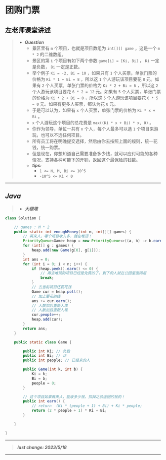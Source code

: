 # 团购门票

## 左老师课堂讲述

> - ***Question***
>   - 景区里有 `m` 个项目，也就是项目数组为 `int[][] game` ，这是一个 `m * 2` 的二维数组。
>   - 景区的第 `i` 个项目有如下两个参数 `game[i] = [Ki, Bi]` ， `Ki` 一定是负数， `Bi` 一定是正数。
>   - 举个例子 `Ki = -2, Bi = 10` ，如果只有 `1` 个人买票，单张门票的价格为 `Ki * 1 + Bi = 8` ，所以这 `1` 个人游玩该项目要花 `8` 元。如果有 `2` 个人买票，单张门票的价格为 `Ki * 2 + Bi = 6` ，所以这 `2` 个人游玩该项目要花 `6 * 2 = 12` 元。如果有 `5` 个人买票，单张门票的价格为 `Ki * 2 + Bi = 0` ，所以这 `5` 个人游玩该项目要花 `0 * 5 = 0` 元。如果有更多人买票，都认为花 `0` 元。
>   - 于是可以认为，如果有 `x` 个人买票，单张门票的价格为 `Ki * x + Bi` 。
>   - `x` 个人游玩这个项目的总花费是 `max((Ki * x + Bi) * x, 0)` 。
>   - 你作为领导，单位一共有 `n` 个人，每个人最多可以选 `1` 个项目来游玩，也可以不选任何项目。
>   - 所有员工将在明晚提交选择，然后由你去按照上面的规则，统一花钱，统一购票。
>   - 但是现在，你想知道自己需要准备多少钱，就可以应付可能的各种情况，支持各种可能下的开销，返回这个最保险的钱数。
>   - ***tips:***
>     - `1 <= N, M, Bi <= 10^5`
>     - `-10^5 <= Ki < 0`

---

## *Java*

> - ***大根堆***

```java
class Solution {

    // games : M * 2
    public static int enoughMoney(int n, int[][] games) {
        // 再来人，哪个项目收入多，就在堆顶！
        PriorityQueue<Game> heap = new PriorityQueue<>((a, b) -> b.earn() - a.earn());
        for (int[] g : games) {
            heap.add(new Game(g[0], g[1]));
        }
        int ans = 0;
        for (int i = 0; i < n; i++) {
            if (heap.peek().earn() <= 0) {
                // 再去堆顶的项目已经是免费的了，剩下的人就在公园里面闲逛
                break;
            }
            // 去当前项目还要花钱
            Game cur = heap.poll();
            // 加上要花的钱
            ans += cur.earn();
            // 人数加后重新入堆
            // 人数加后重新入堆
            cur.people++;
            heap.add(cur);
        }
        return ans;
    }

    public static class Game {

        public int Ki; // 负数
        public int Bi; // 正
        public int people; // 已经来的人

        public Game(int k, int b) {
            Ki = k;
            Bi = b;
            people = 0;
        }

        // 这个项目如果再来人，能收多少钱，扣掉之前返回的钱的！
        public int earn() {
            // return  (Ki * (people + 1) + Bi) + Ki * people;
            return (2 * people + 1) * Ki + Bi;
        }

    }

}
```

---

> ***last change: 2023/5/18***

---

